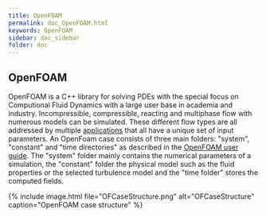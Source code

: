 ```yaml
---
title: OpenFOAM
permalink: doc_OpenFOAM.html
keywords: OpenFOAM
sidebar: doc_sidebar
folder: doc
---
```


## OpenFOAM

OpenFOAM is a C++ library for solving PDEs with the special focus on Computional Fluid Dynamics with a large user base in academia and industry. Incompressible, compressible, reacting and multiphase flow with numerous models can be simulated. These different flow types are all addressed by multiple [applications](https://www.openfoam.com/documentation/user-guide/a-reference/a.1-standard-solvers) that all have a unique set of input parameters. An OpenFoam case consists of three main folders: "system", "constant" and "time directories" as described in the [OpenFOAM user guide](https://www.openfoam.com/documentation/user-guide/2-openfoam-cases/2.1-file-structure-of-openfoam-cases). The "system" folder mainly contains the numerical parameters of a simulation, the "constant" folder the physical model such as the fluid properties or the selected turbulence model and the "time folder" stores the computed fields.


{% include image.html file="OFCaseStructure.png"  alt="OFCaseStructure" caption="OpenFOAM case structure" %}

